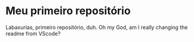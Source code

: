 # Meu  primeiro repositório
 Labaxurias, primeiro repositório, duh.
 Oh my God, am I really changing the readme from VScode?
